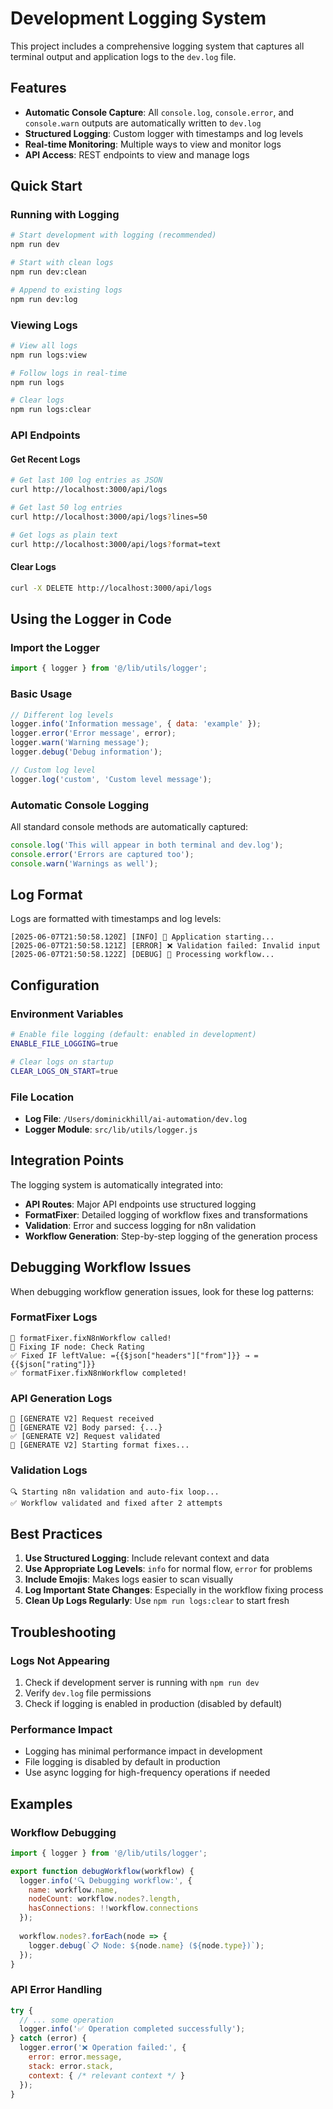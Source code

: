 # Development Logging System

This project includes a comprehensive logging system that captures all terminal output and application logs to the `dev.log` file.

## Features

- **Automatic Console Capture**: All `console.log`, `console.error`, and `console.warn` outputs are automatically written to `dev.log`
- **Structured Logging**: Custom logger with timestamps and log levels
- **Real-time Monitoring**: Multiple ways to view and monitor logs
- **API Access**: REST endpoints to view and manage logs

## Quick Start

### Running with Logging

```bash
# Start development with logging (recommended)
npm run dev

# Start with clean logs
npm run dev:clean

# Append to existing logs
npm run dev:log
```

### Viewing Logs

```bash
# View all logs
npm run logs:view

# Follow logs in real-time
npm run logs

# Clear logs
npm run logs:clear
```

### API Endpoints

#### Get Recent Logs
```bash
# Get last 100 log entries as JSON
curl http://localhost:3000/api/logs

# Get last 50 log entries
curl http://localhost:3000/api/logs?lines=50

# Get logs as plain text
curl http://localhost:3000/api/logs?format=text
```

#### Clear Logs
```bash
curl -X DELETE http://localhost:3000/api/logs
```

## Using the Logger in Code

### Import the Logger
```javascript
import { logger } from '@/lib/utils/logger';
```

### Basic Usage
```javascript
// Different log levels
logger.info('Information message', { data: 'example' });
logger.error('Error message', error);
logger.warn('Warning message');
logger.debug('Debug information');

// Custom log level
logger.log('custom', 'Custom level message');
```

### Automatic Console Logging
All standard console methods are automatically captured:
```javascript
console.log('This will appear in both terminal and dev.log');
console.error('Errors are captured too');
console.warn('Warnings as well');
```

## Log Format

Logs are formatted with timestamps and log levels:
```
[2025-06-07T21:50:58.120Z] [INFO] 🚀 Application starting...
[2025-06-07T21:50:58.121Z] [ERROR] ❌ Validation failed: Invalid input
[2025-06-07T21:50:58.122Z] [DEBUG] 🔧 Processing workflow...
```

## Configuration

### Environment Variables
```bash
# Enable file logging (default: enabled in development)
ENABLE_FILE_LOGGING=true

# Clear logs on startup
CLEAR_LOGS_ON_START=true
```

### File Location
- **Log File**: `/Users/dominickhill/ai-automation/dev.log`
- **Logger Module**: `src/lib/utils/logger.js`

## Integration Points

The logging system is automatically integrated into:

- **API Routes**: Major API endpoints use structured logging
- **FormatFixer**: Detailed logging of workflow fixes and transformations
- **Validation**: Error and success logging for n8n validation
- **Workflow Generation**: Step-by-step logging of the generation process

## Debugging Workflow Issues

When debugging workflow generation issues, look for these log patterns:

### FormatFixer Logs
```
🔧 formatFixer.fixN8nWorkflow called!
🔧 Fixing IF node: Check Rating
✅ Fixed IF leftValue: ={{$json["headers"]["from"]}} → ={{$json["rating"]}}
✅ formatFixer.fixN8nWorkflow completed!
```

### API Generation Logs
```
🚀 [GENERATE V2] Request received
📝 [GENERATE V2] Body parsed: {...}
✅ [GENERATE V2] Request validated
🔧 [GENERATE V2] Starting format fixes...
```

### Validation Logs
```
🔍 Starting n8n validation and auto-fix loop...
✅ Workflow validated and fixed after 2 attempts
```

## Best Practices

1. **Use Structured Logging**: Include relevant context and data
2. **Use Appropriate Log Levels**: `info` for normal flow, `error` for problems
3. **Include Emojis**: Makes logs easier to scan visually
4. **Log Important State Changes**: Especially in the workflow fixing process
5. **Clean Up Logs Regularly**: Use `npm run logs:clear` to start fresh

## Troubleshooting

### Logs Not Appearing
1. Check if development server is running with `npm run dev`
2. Verify `dev.log` file permissions
3. Check if logging is enabled in production (disabled by default)

### Performance Impact
- Logging has minimal performance impact in development
- File logging is disabled by default in production
- Use async logging for high-frequency operations if needed

## Examples

### Workflow Debugging
```javascript
import { logger } from '@/lib/utils/logger';

export function debugWorkflow(workflow) {
  logger.info('🔍 Debugging workflow:', { 
    name: workflow.name,
    nodeCount: workflow.nodes?.length,
    hasConnections: !!workflow.connections
  });
  
  workflow.nodes?.forEach(node => {
    logger.debug(`📋 Node: ${node.name} (${node.type})`);
  });
}
```

### API Error Handling
```javascript
try {
  // ... some operation
  logger.info('✅ Operation completed successfully');
} catch (error) {
  logger.error('❌ Operation failed:', {
    error: error.message,
    stack: error.stack,
    context: { /* relevant context */ }
  });
}
```